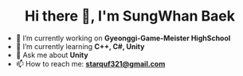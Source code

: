 <h1 align="center"> Hi there 👋, I'm SungWhan Baek </h1>

- 🔭 I’m currently working on **Gyeonggi-Game-Meister HighSchool**
- 🌱 I’m currently learning **C++, C#, Unity**
- 💬 Ask me about **Unity**
- 📫 How to reach me: **starquf321@gmail.com**
<!--
**starquf/starquf** is a ✨ _special_ ✨ repository because its `README.md` (this file) appears on your GitHub profile.

Here are some ideas to get you started:

- 🔭 I’m currently working on ...
- 🌱 I’m currently learning ...
- 👯 I’m looking to collaborate on ...
- 🤔 I’m looking for help with ...
- 💬 Ask me about ...
- 📫 How to reach me: ...
- 😄 Pronouns: ...
- ⚡ Fun fact: ...
-->
